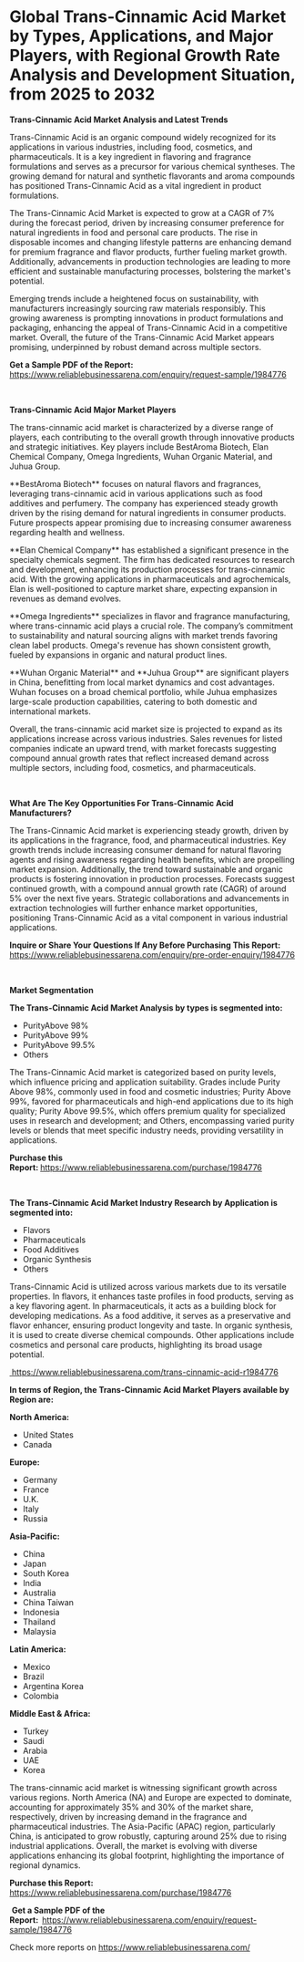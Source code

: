 <p><h1>Global Trans-Cinnamic Acid Market by Types, Applications, and Major Players, with Regional Growth Rate Analysis and Development Situation, from 2025 to 2032</h1></p><p><strong>Trans-Cinnamic Acid Market Analysis and Latest Trends</strong></p>
<p><p>Trans-Cinnamic Acid is an organic compound widely recognized for its applications in various industries, including food, cosmetics, and pharmaceuticals. It is a key ingredient in flavoring and fragrance formulations and serves as a precursor for various chemical syntheses. The growing demand for natural and synthetic flavorants and aroma compounds has positioned Trans-Cinnamic Acid as a vital ingredient in product formulations.</p><p>The Trans-Cinnamic Acid Market is expected to grow at a CAGR of 7% during the forecast period, driven by increasing consumer preference for natural ingredients in food and personal care products. The rise in disposable incomes and changing lifestyle patterns are enhancing demand for premium fragrance and flavor products, further fueling market growth. Additionally, advancements in production technologies are leading to more efficient and sustainable manufacturing processes, bolstering the market's potential.</p><p>Emerging trends include a heightened focus on sustainability, with manufacturers increasingly sourcing raw materials responsibly. This growing awareness is prompting innovations in product formulations and packaging, enhancing the appeal of Trans-Cinnamic Acid in a competitive market. Overall, the future of the Trans-Cinnamic Acid Market appears promising, underpinned by robust demand across multiple sectors.</p></p>
<p><strong>Get a Sample PDF of the Report:&nbsp;</strong> <a href="https://www.reliablebusinessarena.com/enquiry/request-sample/1984776?utm_campaign=1932&utm_medium=2&utm_source=Github&utm_content=ia&utm_term=05022025&utm_id=trans-cinnamic-acid">https://www.reliablebusinessarena.com/enquiry/request-sample/1984776</a></p>
<p>&nbsp;</p>
<p><strong>Trans-Cinnamic Acid Major Market Players</strong></p>
<p><p>The trans-cinnamic acid market is characterized by a diverse range of players, each contributing to the overall growth through innovative products and strategic initiatives. Key players include BestAroma Biotech, Elan Chemical Company, Omega Ingredients, Wuhan Organic Material, and Juhua Group.</p><p>**BestAroma Biotech** focuses on natural flavors and fragrances, leveraging trans-cinnamic acid in various applications such as food additives and perfumery. The company has experienced steady growth driven by the rising demand for natural ingredients in consumer products. Future prospects appear promising due to increasing consumer awareness regarding health and wellness.</p><p>**Elan Chemical Company** has established a significant presence in the specialty chemicals segment. The firm has dedicated resources to research and development, enhancing its production processes for trans-cinnamic acid. With the growing applications in pharmaceuticals and agrochemicals, Elan is well-positioned to capture market share, expecting expansion in revenues as demand evolves.</p><p>**Omega Ingredients** specializes in flavor and fragrance manufacturing, where trans-cinnamic acid plays a crucial role. The company’s commitment to sustainability and natural sourcing aligns with market trends favoring clean label products. Omega's revenue has shown consistent growth, fueled by expansions in organic and natural product lines.</p><p>**Wuhan Organic Material** and **Juhua Group** are significant players in China, benefitting from local market dynamics and cost advantages. Wuhan focuses on a broad chemical portfolio, while Juhua emphasizes large-scale production capabilities, catering to both domestic and international markets.</p><p>Overall, the trans-cinnamic acid market size is projected to expand as its applications increase across various industries. Sales revenues for listed companies indicate an upward trend, with market forecasts suggesting compound annual growth rates that reflect increased demand across multiple sectors, including food, cosmetics, and pharmaceuticals.</p></p>
<p>&nbsp;</p>
<p><strong>What Are The Key Opportunities For Trans-Cinnamic Acid Manufacturers?</strong></p>
<p><p>The Trans-Cinnamic Acid market is experiencing steady growth, driven by its applications in the fragrance, food, and pharmaceutical industries. Key growth trends include increasing consumer demand for natural flavoring agents and rising awareness regarding health benefits, which are propelling market expansion. Additionally, the trend toward sustainable and organic products is fostering innovation in production processes. Forecasts suggest continued growth, with a compound annual growth rate (CAGR) of around 5% over the next five years. Strategic collaborations and advancements in extraction technologies will further enhance market opportunities, positioning Trans-Cinnamic Acid as a vital component in various industrial applications.</p></p>
<p><strong>Inquire or Share Your Questions If Any Before Purchasing This Report:</strong> <a href="https://www.reliablebusinessarena.com/enquiry/pre-order-enquiry/1984776?utm_campaign=1932&utm_medium=2&utm_source=Github&utm_content=ia&utm_term=05022025&utm_id=trans-cinnamic-acid">https://www.reliablebusinessarena.com/enquiry/pre-order-enquiry/1984776</a></p>
<p>&nbsp;</p>
<p><strong>Market Segmentation</strong></p>
<p><strong>The Trans-Cinnamic Acid Market Analysis by types is segmented into:</strong></p>
<p><ul><li>PurityAbove 98%</li><li>PurityAbove 99%</li><li>PurityAbove 99.5%</li><li>Others</li></ul></p>
<p><p>The Trans-Cinnamic Acid market is categorized based on purity levels, which influence pricing and application suitability. Grades include Purity Above 98%, commonly used in food and cosmetic industries; Purity Above 99%, favored for pharmaceuticals and high-end applications due to its high quality; Purity Above 99.5%, which offers premium quality for specialized uses in research and development; and Others, encompassing varied purity levels or blends that meet specific industry needs, providing versatility in applications.</p></p>
<p><strong>Purchase this Report:&nbsp;</strong><a href="https://www.reliablebusinessarena.com/purchase/1984776?utm_campaign=1932&utm_medium=2&utm_source=Github&utm_content=ia&utm_term=05022025&utm_id=trans-cinnamic-acid">https://www.reliablebusinessarena.com/purchase/1984776</a></p>
<p>&nbsp;</p>
<p><strong>The Trans-Cinnamic Acid Market Industry Research by Application is segmented into:</strong></p>
<p><ul><li>Flavors</li><li>Pharmaceuticals</li><li>Food Additives</li><li>Organic Synthesis</li><li>Others</li></ul></p>
<p><p>Trans-Cinnamic Acid is utilized across various markets due to its versatile properties. In flavors, it enhances taste profiles in food products, serving as a key flavoring agent. In pharmaceuticals, it acts as a building block for developing medications. As a food additive, it serves as a preservative and flavor enhancer, ensuring product longevity and taste. In organic synthesis, it is used to create diverse chemical compounds. Other applications include cosmetics and personal care products, highlighting its broad usage potential.</p></p>
<p><a href="https://www.reliablebusinessarena.com/trans-cinnamic-acid-r1984776?utm_campaign=1932&utm_medium=2&utm_source=Github&utm_content=ia&utm_term=05022025&utm_id=trans-cinnamic-acid">&nbsp;https://www.reliablebusinessarena.com/trans-cinnamic-acid-r1984776</a></p>
<p><strong>In terms of Region, the Trans-Cinnamic Acid Market Players available by Region are:</strong></p>
<p>
    <p> <strong> North America: </strong>
        <ul>
            <li>United States</li>
            <li>Canada</li>
        </ul>
        </p> 
    <p> <strong> Europe: </strong>
        <ul>
            <li>Germany</li>
            <li>France</li>
            <li>U.K.</li>
            <li>Italy</li>
            <li>Russia</li>
        </ul>
        </p> 
    <p> <strong> Asia-Pacific: </strong>
        <ul>
            <li>China</li>
            <li>Japan</li>
            <li>South Korea</li>
            <li>India</li>
            <li>Australia</li>
            <li>China Taiwan</li>
            <li>Indonesia</li>
            <li>Thailand</li>
            <li>Malaysia</li>
        </ul>
        </p> 
    <p> <strong> Latin America: </strong>
        <ul>
            <li>Mexico</li>
            <li>Brazil</li>
            <li>Argentina Korea</li>
            <li>Colombia</li>
        </ul>
        </p> 
    <p> <strong> Middle East & Africa: </strong>
        <ul>
            <li>Turkey</li>
            <li>Saudi</li>
            <li>Arabia</li>
            <li>UAE</li>
            <li>Korea</li>
        </ul>
    </p>
    </p>
<p><p>The trans-cinnamic acid market is witnessing significant growth across various regions. North America (NA) and Europe are expected to dominate, accounting for approximately 35% and 30% of the market share, respectively, driven by increasing demand in the fragrance and pharmaceutical industries. The Asia-Pacific (APAC) region, particularly China, is anticipated to grow robustly, capturing around 25% due to rising industrial applications. Overall, the market is evolving with diverse applications enhancing its global footprint, highlighting the importance of regional dynamics.</p></p>
<p><strong>Purchase this Report: </strong><a href="https://www.reliablebusinessarena.com/purchase/1984776?utm_campaign=1932&utm_medium=2&utm_source=Github&utm_content=ia&utm_term=05022025&utm_id=trans-cinnamic-acid">https://www.reliablebusinessarena.com/purchase/1984776</a></p>
<p>&nbsp;<strong>Get a Sample PDF of the Report:&nbsp;&nbsp;</strong><a href="https://www.reliablebusinessarena.com/enquiry/request-sample/1984776?utm_campaign=1932&utm_medium=2&utm_source=Github&utm_content=ia&utm_term=05022025&utm_id=trans-cinnamic-acid">https://www.reliablebusinessarena.com/enquiry/request-sample/1984776</a></p>
<p><strong></strong></p>
<p>Check more reports on <a href="https://www.reliablebusinessarena.com/?utm_campaign=1932&utm_medium=2&utm_source=Github&utm_content=ia&utm_term=05022025&utm_id=trans-cinnamic-acid">https://www.reliablebusinessarena.com/</a></p>